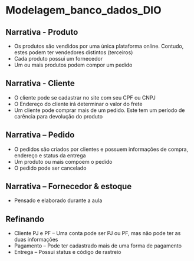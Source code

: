 # Modelagem_banco_dados_DIO

## Narrativa - Produto
  * Os produtos são vendidos por uma única plataforma online. Contudo, estes podem ter vendedores distintos (terceiros)
  * Cada produto possui um fornecedor
  * Um ou mais produtos podem compor um pedido

## Narrativa - Cliente
  * O cliente pode se cadastrar no site com seu CPF ou CNPJ
  * O Endereço do cliente irá determinar o valor do frete
  * Um cliente pode comprar mais de um pedido. Este tem um período de carência para devolução do produto

## Narrativa – Pedido
  * O pedidos são criados por clientes e possuem informações de compra, endereço e status da entrega
  * Um produto ou mais compoem o pedido
  * O pedido pode ser cancelado

## Narrativa – Fornecedor & estoque
  * Pensado e elaborado durante a aula
  
## Refinando
  * Cliente PJ e PF – Uma conta pode ser PJ ou PF, mas não pode ter as duas informações
  * Pagamento – Pode ter cadastrado mais de uma forma de pagamento
  * Entrega – Possui status e código de rastreio
